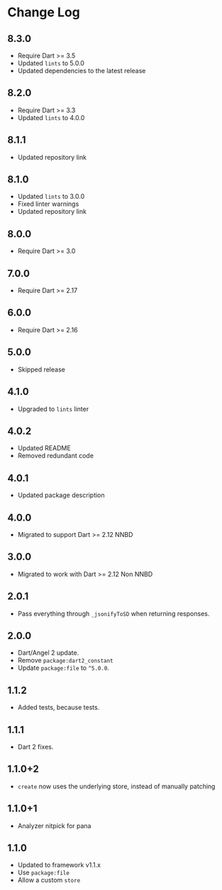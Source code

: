 # Change Log

## 8.3.0

* Require Dart >= 3.5
* Updated `lints` to 5.0.0
* Updated dependencies to the latest release

## 8.2.0

* Require Dart >= 3.3
* Updated `lints` to 4.0.0

## 8.1.1

* Updated repository link

## 8.1.0

* Updated `lints` to 3.0.0
* Fixed linter warnings
* Updated repository link

## 8.0.0

* Require Dart >= 3.0

## 7.0.0

* Require Dart >= 2.17

## 6.0.0

* Require Dart >= 2.16

## 5.0.0

* Skipped release

## 4.1.0

* Upgraded to `lints` linter

## 4.0.2

* Updated README
* Removed redundant code

## 4.0.1

* Updated package description

## 4.0.0

* Migrated to support Dart >= 2.12 NNBD

## 3.0.0

* Migrated to work with Dart >= 2.12 Non NNBD

## 2.0.1

* Pass everything through `_jsonifyToSD` when returning responses.

## 2.0.0

* Dart/Angel 2 update.
* Remove `package:dart2_constant`
* Update `package:file` to `^5.0.0`.

## 1.1.2

* Added tests, because tests.

## 1.1.1

* Dart 2 fixes.

## 1.1.0+2

* `create` now uses the underlying store, instead of manually patching

## 1.1.0+1

* Analyzer nitpick for pana

## 1.1.0

* Updated to framework v1.1.x
* Use `package:file`
* Allow a custom `store`
